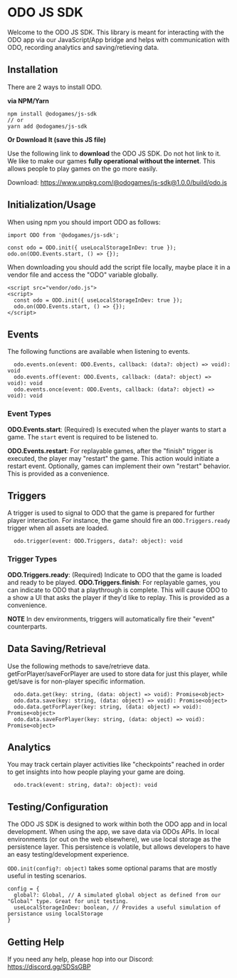 # ODO JS SDK

Welcome to the ODO JS SDK. This library is meant for interacting with the ODO app via our JavaScript/App bridge and helps with communication with ODO, recording analytics and saving/retieving data.

## Installation

There are 2 ways to install ODO.

**via NPM/Yarn**

```
npm install @odogames/js-sdk
// or
yarn add @odogames/js-sdk
```

**Or Download It (save this JS file)**

Use the following link to **download** the ODO JS SDK. Do not hot link to it. We like to make our games **fully operational without the internet**. This allows people to play games on the go more easily.

Download: https://www.unpkg.com/@odogames/js-sdk@1.0.0/build/odo.js

## Initialization/Usage

When using npm you should import ODO as follows:

```
import ODO from '@odogames/js-sdk';

const odo = ODO.init({ useLocalStorageInDev: true });
odo.on(ODO.Events.start, () => {});
```

When downloading you should add the script file locally, maybe place it in a vendor file and access the "ODO" variable globally.

```
<script src="vendor/odo.js">
<script>
  const odo = ODO.init({ useLocalStorageInDev: true });
  odo.on(ODO.Events.start, () => {});
</script>
```

## Events

The following functions are available when listening to events.

```
  odo.events.on(event: ODO.Events, callback: (data?: object) => void): void
  odo.events.off(event: ODO.Events, callback: (data?: object) => void): void
  odo.events.once(event: ODO.Events, callback: (data?: object) => void): void
```

### Event Types

**ODO.Events.start**: (Required) Is executed when the player wants to start a game. The `start` event is required to be listened to.

**ODO.Events.restart**: For replayable games, after the "finish" trigger is executed, the player may "restart" the game. This action would initiate a restart event. Optionally, games can implement their own "restart" behavior. This is provided as a convenience.

## Triggers

A trigger is used to signal to ODO that the game is prepared for further player interaction. For instance, the game should fire an `ODO.Triggers.ready` trigger when all assets are loaded.

```
  odo.trigger(event: ODO.Triggers, data?: object): void
```

### Trigger Types

**ODO.Triggers.ready**: (Required) Indicate to ODO that the game is loaded and ready to be played.
**ODO.Triggers.finish**: For replayable games, you can indicate to ODO that a playthrough is complete. This will cause ODO to a show a UI that asks the player if they'd like to replay. This is provided as a convenience.

**NOTE** In dev environments, triggers will automatically fire their "event" counterparts.

## Data Saving/Retrieval

Use the following methods to save/retrieve data. getForPlayer/saveForPlayer are used to store data for just this player, while get/save is for non-player specific information.

```
  odo.data.get(key: string, (data: object) => void): Promise<object>
  odo.data.save(key: string, (data: object) => void): Promise<object>
  odo.data.getForPlayer(key: string, (data: object) => void): Promise<object>
  odo.data.saveForPlayer(key: string, (data: object) => void): Promise<object>
```

## Analytics

You may track certain player activities like "checkpoints" reached in order to get insights into how people playing your game are doing.

```
  odo.track(event: string, data?: object): void
```

## Testing/Configuration

The ODO JS SDK is designed to work within both the ODO app and in local development. When using the app, we save data via ODOs APIs. In local environments (or out on the web elsewhere), we use local storage as the persistence layer. This persistence is volatile, but allows developers to have an easy testing/development experience.

`ODO.init(config?: object)` takes some optional params that are mostly useful in testing scenarios.

```
config = {
  global?: Global, // A simulated global object as defined from our "Global" type. Great for unit testing.
  useLocalStorageInDev: boolean, // Provides a useful simulation of persistance using localStorage
}
```

## Getting Help

If you need any help, please hop into our Discord: https://discord.gg/SDSsGBP
